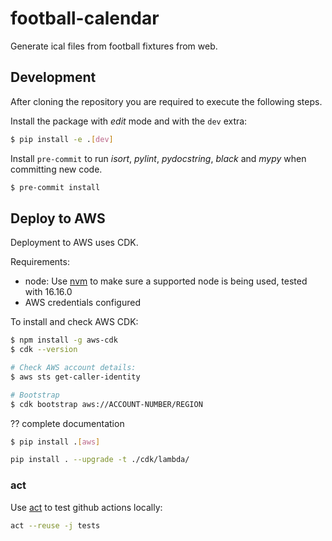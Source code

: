 # football-calendar

Generate ical files from football fixtures from web.

## Development

After cloning the repository you are required to execute the following steps.

Install the package with *edit* mode and with the `dev` extra:
```bash
$ pip install -e .[dev]
```

Install `pre-commit` to run *isort*, *pylint*, *pydocstring*, *black* and *mypy* when committing new code.
```bash
$ pre-commit install
```

## Deploy to AWS

Deployment to AWS uses CDK.

Requirements:
* node: Use [nvm](https://heynode.com/tutorial/install-nodejs-locally-nvm/) to make sure a supported node is being used, tested with 16.16.0
* AWS credentials configured

To install and check AWS CDK:
```bash
$ npm install -g aws-cdk
$ cdk --version

# Check AWS account details:
$ aws sts get-caller-identity

# Bootstrap
$ cdk bootstrap aws://ACCOUNT-NUMBER/REGION

```

?? complete documentation

```bash
$ pip install .[aws]
```

```bash
pip install . --upgrade -t ./cdk/lambda/
```

### act

Use [act](https://github.com/nektos/act) to test github actions locally:

```bash
act --reuse -j tests
```
